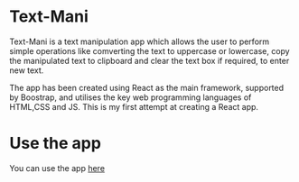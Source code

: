 # Text-Mani

Text-Mani is a text manipulation app which allows the user to perform simple operations like comverting the text to uppercase or lowercase, copy the manipulated text to clipboard and clear the text box if required, to enter new text. 

The app has been created using React as the main framework, supported by Boostrap, and utilises the key web programming languages of HTML,CSS and JS. This is my first attempt at creating a React app.

# Use the app

You can use the app [here](https://ja-26-01.github.io/Text-mani.app/)


